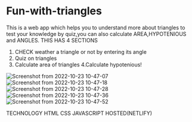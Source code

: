 # Fun-with-triangles
This is a web app which helps you to understand more about triangles to test your knowledge by quiz,you can 
also calculate AREA,HYPOTENIOUS and ANGLES.
THIS HAS 4 SECTIONS
1. CHECK weather a triangle or not by entering its angle
2. Quiz on triangles
3. Calculate area of triangles
4.Calculate hypotenious!




![Screenshot from 2022-10-23 10-47-07](https://user-images.githubusercontent.com/84988287/197375214-c9b6fb10-65b8-48fa-afae-6dceff3355a2.png)
![Screenshot from 2022-10-23 10-47-18](https://user-images.githubusercontent.com/84988287/197375217-e5d8ff79-dc33-4574-b896-616f5c657768.png)
![Screenshot from 2022-10-23 10-47-28](https://user-images.githubusercontent.com/84988287/197375220-b5553fdd-72cb-4a31-9d1f-2dac9ff6c741.png)
![Screenshot from 2022-10-23 10-47-36](https://user-images.githubusercontent.com/84988287/197375223-f10fc2b0-5851-4c31-b784-5c5c0631959b.png)
![Screenshot from 2022-10-23 10-47-52](https://user-images.githubusercontent.com/84988287/197375227-b765d255-1481-4ed9-8587-e8c31899bd15.png)





TECHNOLOGY
HTML
CSS 
JAVASCRIPT
HOSTED(NETLIFY)
